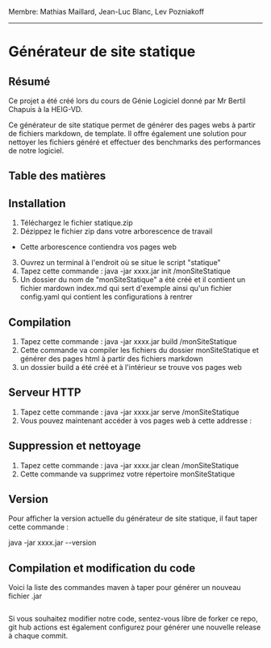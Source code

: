 Membre: Mathias Maillard, Jean-Luc Blanc, Lev Pozniakoff

------

# Générateur de site statique

## Résumé

Ce projet a été créé lors du cours de Génie Logiciel donné par Mr Bertil Chapuis à la HEIG-VD.

Ce générateur de site statique permet de générer des pages webs à partir de fichiers markdown, de template. Il offre également une solution pour nettoyer les fichiers généré et effectuer des benchmarks des performances de notre logiciel.

## Table des matières



## Installation

1. Téléchargez le fichier statique.zip
2. Dézippez le fichier zip dans votre arborescence de travail
  * Cette arborescence contiendra vos pages web
3. Ouvrez un terminal à l'endroit où se situe le script "statique"
4. Tapez cette commande : java -jar xxxx.jar init /monSiteStatique
5. Un dossier du nom de "monSiteStatique" a été créé et il contient un fichier mardown index.md qui sert d'exemple ainsi qu'un fichier config.yaml qui contient les configurations à rentrer



## Compilation

1. Tapez cette commande : java -jar xxxx.jar build /monSiteStatique
2. Cette commande va compiler les fichiers du dossier monSiteStatique et générer des pages html à partir des fichiers markdown
3. un dossier build a été créé et à l'intérieur se trouve vos pages web

## Serveur HTTP

1. Tapez cette commande : java -jar xxxx.jar serve /monSiteStatique
2. Vous pouvez maintenant accéder à vos pages web à cette addresse : 

## Suppression et nettoyage

1. Tapez cette commande : java -jar xxxx.jar clean /monSiteStatique
2. Cette commande va supprimez votre répertoire monSiteStatique

## Version

Pour afficher la version actuelle du générateur de site statique, il faut taper cette commande : 

 java -jar xxxx.jar --version

## Compilation et modification du code

Voici la liste des commandes maven à taper pour générer un nouveau fichier .jar

```

```

Si vous souhaitez modifier notre code, sentez-vous libre de forker ce repo, git hub actions est également configurez pour générer une nouvelle release à chaque commit.